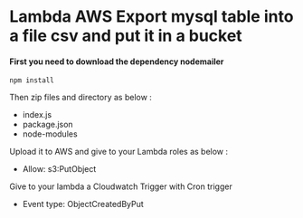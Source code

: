 # Lambda AWS Export mysql table into a file csv and put it in a bucket

#### First you need to download the dependency nodemailer

```
npm install
```
Then zip files and directory as below :
- index.js
- package.json
- node-modules

Upload it to AWS and give to your Lambda roles as below :
- Allow: s3:PutObject

Give to your lambda a Cloudwatch Trigger with Cron trigger
- Event type: ObjectCreatedByPut
